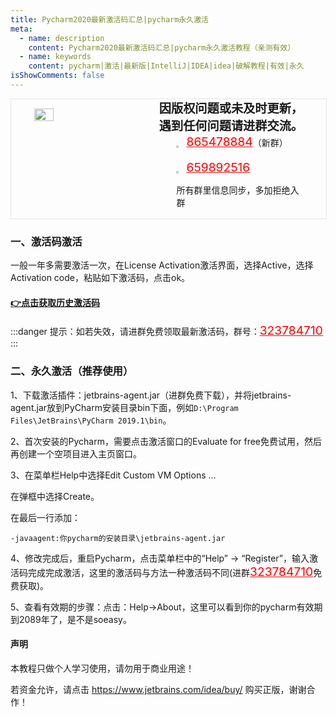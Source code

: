 ```yaml
---
title: Pycharm2020最新激活码汇总|pycharm永久激活
meta:
  - name: description
    content: Pycharm2020最新激活码汇总|pycharm永久激活教程（亲测有效）
  - name: keywords
    content: pycharm|激活|最新版|IntelliJ|IDEA|idea|破解教程|有效|永久
isShowComments: false
---
```


<!-- QQ卡片 -->
<div style="width:100%;display:flex;justify-content:space-around;border:1px solid #E5E5E4;">
  <img style="width:25%;padding-top:15px;" src="/images/jetbrains/jetbrains2.jpeg" onclick="window.open('http://shang.qq.com/wpa/qunwpa?idkey=ae59f469b427c038c95f118ceeefc6f9eba7a9d90ce9aae72bde58d09cc1013b', '_blank');" />

  <div style="display:flex;flex-direction:column;justify-content:space-around;">
    <div style="font-size:1.2rem;font-weight:bold;">
      <div>因版权问题或未及时更新，</div>
      <div>遇到任何问题请进群交流。</div>
    </div>
    <div style="padding-left:12%;position:relative;">
      <div>
      <img style="width:6%;position:relative;top:3px;cursor:pointer;" src="/images/jetbrains/qq.png" onclick="window.open('http://shang.qq.com/wpa/qunwpa?idkey=22ed6bd53a50f9764493ef41746bfb3006123cbe097729a106fee0c46b6e0b9e', '_blank');" />
      <a href="//shang.qq.com/wpa/qunwpa?idkey=ae59f469b427c038c95f118ceeefc6f9eba7a9d90ce9aae72bde58d09cc1013b" style="font-size:1.2rem;text-decoration:underline;color:red;" target="_blank">865478884</a>（新群）
      </div>
      <div>
      <br>
      <img style="width:6%;position:relative;top:3px;cursor:pointer;" src="/images/jetbrains/qq.png" onclick="window.open('http://shang.qq.com/wpa/qunwpa?idkey=22ed6bd53a50f9764493ef41746bfb3006123cbe097729a106fee0c46b6e0b9e', '_blank');" />
      <a href="http://shang.qq.com/wpa/qunwpa?idkey=22ed6bd53a50f9764493ef41746bfb3006123cbe097729a106fee0c46b6e0b9e" style="font-size:1.2rem;text-decoration:underline;color:red;" target="_blank">659892516</a>
      <p>所有群里信息同步，多加拒绝入群</p>
      </div>
    </div>
  </div>
</div>

### 一、激活码激活

一般一年多需要激活一次，在License Activation激活界面，选择Active，选择Activation code，粘贴如下激活码，点击ok。


#### <u>[👉点击获取历史激活码](/Jet/codes "历史激活码")</u>

:::danger
提示：如若失效，请进群免费领取最新激活码，群号：<a href="http://shang.qq.com/wpa/qunwpa?idkey=22ed6bd53a50f9764493ef41746bfb3006123cbe097729a106fee0c46b6e0b9e" style="font-size:1.2rem;text-decoration:underline;color:red;" target="_blank">323784710</a>
:::

### 二、永久激活（推荐使用）

1、下载激活插件：jetbrains-agent.jar（进群免费下载），并将jetbrains-agent.jar放到PyCharm安装目录bin下面，例如`D:\Program Files\JetBrains\PyCharm 2019.1\bin`。

2、首次安装的Pycharm，需要点击激活窗口的Evaluate for free免费试用，然后再创建一个空项目进入主页窗口。


3、在菜单栏Help中选择Edit Custom VM Options …


在弹框中选择Create。

在最后一行添加：

`-javaagent:你pycharm的安装目录\jetbrains-agent.jar`

4、修改完成后，重启Pycharm，点击菜单栏中的“Help” -> “Register”，输入激活码完成完成激活，这里的激活码与方法一种激活码不同(进群<a href="http://shang.qq.com/wpa/qunwpa?idkey=22ed6bd53a50f9764493ef41746bfb3006123cbe097729a106fee0c46b6e0b9e" style="font-size:1.2rem;text-decoration:underline;color:red;" target="_blank">323784710</a>免费获取)。


5、查看有效期的步骤：点击：Help->About，这里可以看到你的pycharm有效期到2089年了，是不是soeasy。


#### 声明

本教程只做个人学习使用，请勿用于商业用途！

若资金允许，请点击 <a href="https://www.jetbrains.com/idea/buy/">https://www.jetbrains.com/idea/buy/</a> 购买正版，谢谢合作！


